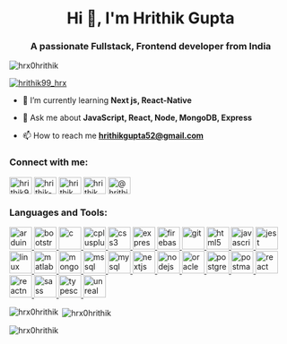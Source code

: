 <h1 align="center">Hi 👋, I'm Hrithik Gupta</h1>
<h3 align="center">A passionate Fullstack, Frontend developer from India</h3>

<p align="left"> <img src="https://komarev.com/ghpvc/?username=hrx0hrithik&label=Profile%20views&color=0e75b6&style=flat" alt="hrx0hrithik" /> </p>

<p align="left"> <a href="https://twitter.com/hrithik99_hrx" target="blank"><img src="https://img.shields.io/twitter/follow/hrithik99_hrx?logo=twitter&style=for-the-badge" alt="hrithik99_hrx" /></a> </p>

- 🌱 I’m currently learning **Next js, React-Native**

- 💬 Ask me about **JavaScript, React, Node, MongoDB, Express**

- 📫 How to reach me **hrithikgupta52@gmail.com**

<h3 align="left">Connect with me:</h3>
<p align="left">
<a href="https://twitter.com/hrithik99_hrx" target="blank"><img align="center" src="https://cdn.worldvectorlogo.com/logos/twitter-3.svg" alt="hrithik99_hrx" height="30" width="40" /></a>
<a href="https://linkedin.com/in/hrithik-gupta-7314b6203" target="blank"><img align="center" src="https://cdn.worldvectorlogo.com/logos/linkedin-icon-2.svg" alt="hrithik-gupta-7314b6203" height="30" width="40" /></a>
<a href="https://fb.com/hrithik.hrx" target="blank"><img align="center" src="https://cdn.worldvectorlogo.com/logos/facebook-3-2.svg" alt="hrithik.hrx" height="30" width="40" /></a>
<a href="https://instagram.com/hrithik_gupta_hrx" target="blank"><img align="center" src="https://cdn.worldvectorlogo.com/logos/instagram-2016-5.svg" alt="hrithik_gupta_hrx" height="30" width="40" /></a>
<a href="https://www.youtube.com/c/@hrithikgupta1809" target="blank"><img align="center" src="https://cdn.worldvectorlogo.com/logos/youtube-3.svg" alt="@hrithikgupta1809" height="30" width="40" /></a>
</p>

<h3 align="left">Languages and Tools:</h3>
<p align="left"> <a href="https://www.arduino.cc/" target="_blank" rel="noreferrer"> <img src="https://cdn.worldvectorlogo.com/logos/arduino-1.svg" alt="arduino" width="40" height="40"/> </a> <a href="https://getbootstrap.com" target="_blank" rel="noreferrer"> <img src="https://cdn.worldvectorlogo.com/logos/bootstrap-5-1.svg" alt="bootstrap" width="40" height="40"/> </a> <a href="https://www.cprogramming.com/" target="_blank" rel="noreferrer"> <img src="https://cdn.worldvectorlogo.com/logos/c-1.svg" alt="c" width="40" height="40"/> </a> <a href="https://www.w3schools.com/cpp/" target="_blank" rel="noreferrer"> <img src="https://cdn.worldvectorlogo.com/logos/c.svg" alt="cplusplus" width="40" height="40"/> </a> <a href="https://www.w3schools.com/css/" target="_blank" rel="noreferrer"> <img src="https://cdn.worldvectorlogo.com/logos/css-3.svg" alt="css3" width="40" height="40"/> </a> <a href="https://expressjs.com" target="_blank" rel="noreferrer"> <img src="https://adware-technologies.s3.amazonaws.com/uploads/technology/thumbnail/20/express-js.png" alt="express" width="40" height="40"/> </a> <a href="https://firebase.google.com/" target="_blank" rel="noreferrer"> <img src="https://www.vectorlogo.zone/logos/firebase/firebase-icon.svg" alt="firebase" width="40" height="40"/> </a> <a href="https://git-scm.com/" target="_blank" rel="noreferrer"> <img src="https://www.vectorlogo.zone/logos/git-scm/git-scm-icon.svg" alt="git" width="40" height="40"/> </a> <a href="https://www.w3.org/html/" target="_blank" rel="noreferrer"> <img src="https://cdn.worldvectorlogo.com/logos/html-1.svg" alt="html5" width="40" height="40"/> </a> <a href="https://developer.mozilla.org/en-US/docs/Web/JavaScript" target="_blank" rel="noreferrer"> <img src="https://cdn.worldvectorlogo.com/logos/logo-javascript.svg" alt="javascript" width="40" height="40"/> </a> <a href="https://jestjs.io" target="_blank" rel="noreferrer"> <img src="https://www.vectorlogo.zone/logos/jestjsio/jestjsio-icon.svg" alt="jest" width="40" height="40"/> </a> <a href="https://www.linux.org/" target="_blank" rel="noreferrer"> <img src="https://cdn.worldvectorlogo.com/logos/linux-tux.svg" alt="linux" width="40" height="40"/> </a> <a href="https://www.mathworks.com/" target="_blank" rel="noreferrer"> <img src="https://upload.wikimedia.org/wikipedia/commons/2/21/Matlab_Logo.png" alt="matlab" width="40" height="40"/> </a> <a href="https://www.mongodb.com/" target="_blank" rel="noreferrer"> <img src="https://cdn.worldvectorlogo.com/logos/mongodb-icon-1.svg" alt="mongodb" width="40" height="40"/> </a> <a href="https://www.microsoft.com/en-us/sql-server" target="_blank" rel="noreferrer"> <img src="https://www.svgrepo.com/show/303229/microsoft-sql-server-logo.svg" alt="mssql" width="40" height="40"/> </a> <a href="https://www.mysql.com/" target="_blank" rel="noreferrer"> <img src="https://cdn.worldvectorlogo.com/logos/mysql-logo.svg" alt="mysql" width="40" height="40"/> </a> <a href="https://nextjs.org/" target="_blank" rel="noreferrer"> <img src="https://i2.wp.com/programmingwithmosh.com/wp-content/uploads/2023/02/nextjs-boilerplate-logo.png?ssl=1" alt="nextjs" width="40" height="40"/> </a> <a href="https://nodejs.org" target="_blank" rel="noreferrer"> <img src="https://img.favpng.com/16/11/19/node-js-javascript-web-application-express-js-computer-software-png-favpng-cYmJvJyBDcTNbLdSRdNAceLyW_t.jpg" alt="nodejs" width="40" height="40"/> </a> <a href="https://www.oracle.com/" target="_blank" rel="noreferrer"> <img src="https://cdn.worldvectorlogo.com/logos/oracle-6.svg" alt="oracle" width="40" height="40"/> </a> <a href="https://www.postgresql.org" target="_blank" rel="noreferrer"> <img src="https://cdn.worldvectorlogo.com/logos/postgresql.svg" alt="postgresql" width="40" height="40"/> </a> <a href="https://postman.com" target="_blank" rel="noreferrer"> <img src="https://www.vectorlogo.zone/logos/getpostman/getpostman-icon.svg" alt="postman" width="40" height="40"/> </a> <a href="https://reactjs.org/" target="_blank" rel="noreferrer"> <img src="https://cdn.worldvectorlogo.com/logos/react-2.svg" alt="react" width="40" height="40"/> </a> <a href="https://reactnative.dev/" target="_blank" rel="noreferrer"> <img src="https://cdn.worldvectorlogo.com/logos/react-native-1.svg" alt="reactnative" width="40" height="40"/> </a> <a href="https://sass-lang.com" target="_blank" rel="noreferrer"> <img src="https://cdn.worldvectorlogo.com/logos/sass-1.svg" alt="sass" width="40" height="40"/> </a> <a href="https://www.typescriptlang.org/" target="_blank" rel="noreferrer"> <img src="https://cdn.worldvectorlogo.com/logos/typescript.svg" alt="typescript" width="40" height="40"/> </a> <a href="https://unrealengine.com/" target="_blank" rel="noreferrer"> <img src="https://cdn.worldvectorlogo.com/logos/unreal-engine-1.svg" alt="unreal" width="40" height="40"/> </a> </p>

<p><img align="left" src="https://github-readme-stats.vercel.app/api/top-langs?username=hrx0hrithik&show_icons=true&locale=en&layout=compact" alt="hrx0hrithik" /></p>

<p>&nbsp;<img align="center" src="https://github-readme-stats.vercel.app/api?username=hrx0hrithik&show_icons=true&locale=en" alt="hrx0hrithik" /></p>

<p><img align="center" src="https://github-readme-streak-stats.herokuapp.com/?user=hrx0hrithik&" alt="hrx0hrithik" /></p>

